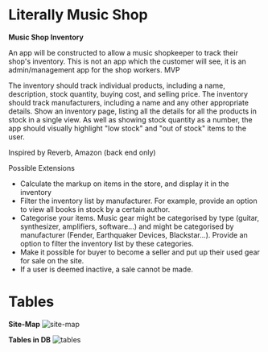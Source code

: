 # Literally Music Shop

**Music Shop Inventory**

An app will be constructed to allow a music shopkeeper to track their shop's inventory. This is not an app which the customer will see, it is an admin/management app for the shop workers.
MVP

The inventory should track individual products, including a name, description, stock quantity, buying cost, and selling price.
The inventory should track manufacturers, including a name and any other appropriate details.
Show an inventory page, listing all the details for all the products in stock in a single view.
As well as showing stock quantity as a number, the app should visually highlight "low stock" and "out of stock" items to the user.

Inspired by
Reverb, Amazon (back end only)

Possible Extensions

* Calculate the markup on items in the store, and display it in the inventory
*  Filter the inventory list by manufacturer. For example, provide an option to view all books in stock by a certain author.
*  Categorise your items. Music gear might be categorised by type (guitar, synthesizer, amplifiers, software...) and might be categorised by manufacturer (Fender, Earthquaker Devices, Blackstar...). Provide an option to filter the inventory list by these categories.
*  Make it possible for buyer to become a seller and put up their used gear for sale on the site.
*  If a user is deemed inactive, a sale cannot be made.

# Tables
**Site-Map**
![site-map](https://user-images.githubusercontent.com/29728677/77705921-d5cf0000-6fb8-11ea-807d-d2cc1ef2e94f.png)

**Tables in DB**
![tables](/Users/dravis/codeclan_work/musicShopProject/uml-design1.png "tables")
